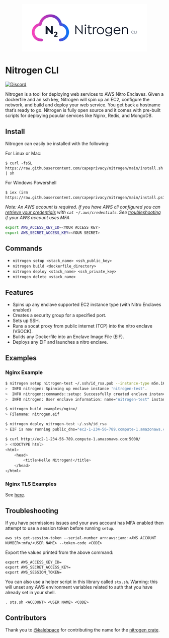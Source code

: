 <div align="center">
  <img src="./media/nitrogen-logo.svg" alt="Nitrogen logo" width="400">
</div>

# Nitrogen CLI

[![Discord](https://img.shields.io/discord/1027271440061435975.svg?logo=discord)](https://discord.gg/S8WMGUg8ab)

Nitrogen is a tool for deploying web services to AWS Nitro Enclaves. Given a dockerfile and an ssh key, Nitrogen will spin up an EC2, configure the network, and build and deploy your web service. You get back a hostname that’s ready to go. Nitrogen is fully open source and it comes with pre-built scripts for deploying popular services like Nginx, Redis, and MongoDB.

## Install

Nitrogen can easily be installed with the following:

For Linux or Mac:

```
$ curl -fsSL https://raw.githubusercontent.com/capeprivacy/nitrogen/main/install.sh | sh
```

For Windows Powershell

```
$ iex (irm https://raw.githubusercontent.com/capeprivacy/nitrogen/main/install.ps1)
```

_Note: An AWS account is required. If you have AWS cli configured you can [retrieve your credentials](https://docs.aws.amazon.com/cli/latest/userguide/cli-configure-files.html#cli-configure-files-where) with `cat ~/.aws/credentials`. See [troubleshooting](https://github.com/capeprivacy/nitrogen#troubleshooting) if your AWS account uses MFA_

```bash
export AWS_ACCESS_KEY_ID=<YOUR ACCESS KEY>
export AWS_SECRET_ACCESS_KEY=<YOUR SECRET>
```

## Commands

- `nitrogen setup <stack_name> <ssh_public_key>`
- `nitrogen build <dockerfile_directory>`
- `nitrogen deploy <stack_name> <ssh_private_key>`
- `nitrogen delete <stack_name>`

## Features

- Spins up any enclave supported EC2 instance type (with Nitro Enclaves enabled)
- Creates a security group for a specified port.
- Sets up SSH.
- Runs a socat proxy from public internet (TCP) into the nitro enclave (VSOCK).
- Builds any Dockerfile into an Enclave Image File (EIF).
- Deploys any EIF and launches a nitro enclave.

## Examples

### Nginx Example

```sh
$ nitrogen setup nitrogen-test ~/.ssh/id_rsa.pub --instance-type m5n.16xlarge
>  INFO nitrogen: Spinning up enclave instance 'nitrogen-test'.
>  INFO nitrogen::commands::setup: Successfully created enclave instance. stack_id="arn:aws:cloudformation:us-east-1:657861442343:stack/nitrogen-test/c93c7c80-5581-11ed-8a2b-0e2f3ffeccf1"
>  INFO nitrogen: User enclave information: name="nitrogen-test" instance_id="i-07daa284594ff02bc" public_ip="44.197.181.14" availability_zone="us-east-1b" public_dns="ec2-44-197-181-14.compute-1.amazonaws.com"
```

```sh
$ nitrogen build examples/nginx/
> Filename: nitrogen.eif
```

```sh
$ nitrogen deploy nitrogen-test ~/.ssh/id_rsa
> EIF is now running public_dns="ec2-1-234-56-789.compute-1.amazonaws.com:5000"
```

```sh
$ curl http://ec2-1-234-56-789.compute-1.amazonaws.com:5000/
> <!DOCTYPE html>
<html>
    <head>
        <title>Hello Nitrogen!</title>
    </head>
</html>
```

### Nginx TLS Examples

See [here](examples/nginx-tls/README.md).

## Troubleshooting

If you have permissions issues and your aws account has MFA enabled then attempt to use a session token before running `setup`.

```
aws sts get-session-token --serial-number arn:aws:iam::<AWS ACCOUNT NUMBER>:mfa/<USER NAME> --token-code <CODE>
```

Export the values printed from the above command:

```
export AWS_ACCESS_KEY_ID=
export AWS_SECRET_ACCESS_KEY=
export AWS_SESSION_TOKEN=
```

You can also use a helper script in this library called `sts.sh`. Warning: this will unset any AWS environment variables related to auth
that you have already set in your shell.

```
. sts.sh <ACCOUNT> <USER NAME> <CODE>
```

## Contributors

Thank you to [@kalebpace](https://github.com/kalebpace) for contributing the name for the [nitrogen crate](https://crates.io/crates/nitrogen).

